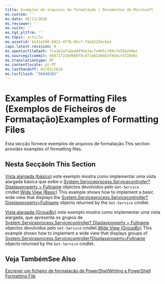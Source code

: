 ```yaml
---
title: Exemplos de arquivos de formatação | Documentos da Microsoft
ms.custom: ''
ms.date: 09/13/2016
ms.reviewer: ''
ms.suite: ''
ms.tgt_pltfrm: ''
ms.topic: article
ms.assetid: b141a560-0422-4f76-bbcf-f4a62254c6a3
caps.latest.revision: 4
ms.openlocfilehash: 7ca1b2a71dedddfbe3ac7e905c789c7e59e2d9ec
ms.sourcegitcommit: b6871f21bd666f9cd71dd336bb3f844cf472b56c
ms.translationtype: MT
ms.contentlocale: pt-PT
ms.lasthandoff: 02/03/2019
ms.locfileid: "56849302"
---
```

# <a name="examples-of-formatting-files"></a><span data-ttu-id="1de5e-102">Examples of Formatting Files (Exemplos de Ficheiros de Formatação)</span><span class="sxs-lookup"><span data-stu-id="1de5e-102">Examples of Formatting Files</span></span>

<span data-ttu-id="1de5e-103">Esta secção fornece exemplos de arquivos de formatação.</span><span class="sxs-lookup"><span data-stu-id="1de5e-103">This section provides examples of formatting files.</span></span>

## <a name="in-this-section"></a><span data-ttu-id="1de5e-104">Nesta Secção</span><span class="sxs-lookup"><span data-stu-id="1de5e-104">In This Section</span></span>

<span data-ttu-id="1de5e-105">[Vista alargada (básico)](./wide-view-basic.md) este exemplo mostra como implementar uma vista alargada básica que exibe o [System.Serviceprocess.Servicecontroller? Displayproperty = Fullname](/dotnet/api/System.ServiceProcess.ServiceController) objectos devolvidos pelo `Get-Service` cmdlet.</span><span class="sxs-lookup"><span data-stu-id="1de5e-105">[Wide View (Basic)](./wide-view-basic.md) This example shows how to implement a basic wide view that displays the [System.Serviceprocess.Servicecontroller?Displayproperty=Fullname](/dotnet/api/System.ServiceProcess.ServiceController) objects returned by the `Get-Service` cmdlet.</span></span>

<span data-ttu-id="1de5e-106">[Vista alargada (GroupBy)](./wide-view-groupby.md) este exemplo mostra como implementar uma vista alargada, que apresenta os grupos de [System.Serviceprocess.Servicecontroller? Displayproperty = Fullname](/dotnet/api/System.ServiceProcess.ServiceController) objectos devolvidos pelo `Get-Service` cmdlet.</span><span class="sxs-lookup"><span data-stu-id="1de5e-106">[Wide View (GroupBy)](./wide-view-groupby.md) This example shows how to implement a wide view that displays groups of [System.Serviceprocess.Servicecontroller?Displayproperty=Fullname](/dotnet/api/System.ServiceProcess.ServiceController) objects returned by the `Get-Service` cmdlet.</span></span>

## <a name="see-also"></a><span data-ttu-id="1de5e-107">Veja Também</span><span class="sxs-lookup"><span data-stu-id="1de5e-107">See Also</span></span>

[<span data-ttu-id="1de5e-108">Escrever um ficheiro de formatação de PowerShell</span><span class="sxs-lookup"><span data-stu-id="1de5e-108">Writing a PowerShell Formatting File</span></span>](./writing-a-powershell-formatting-file.md)
